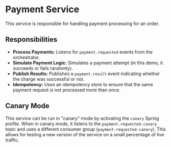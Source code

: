 # Payment Service

This service is responsible for handling payment processing for an order.

## Responsibilities

-   **Process Payments:** Listens for `payment.requested` events from the orchestrator.
-   **Simulate Payment Logic:** Simulates a payment attempt (in this demo, it succeeds or fails randomly).
-   **Publish Results:** Publishes a `payment.result` event indicating whether the charge was successful or not.
-   **Idempotency:** Uses an idempotency store to ensure that the same payment request is not processed more than once.

## Canary Mode

This service can be run in "canary" mode by activating the `canary` Spring profile. When in canary mode, it listens to the `payment.requested.canary` topic and uses a different consumer group (`payment-requested-canary`). This allows for testing a new version of the service on a small percentage of live traffic.
